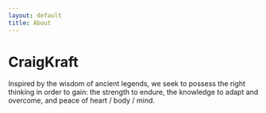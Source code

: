 ```yaml
---
layout: default
title: About
---
```


# CraigKraft

Inspired by the wisdom of ancient legends, we seek to possess the right thinking in order to gain: the strength to endure, the knowledge to adapt and overcome, and peace of heart / body / mind.

